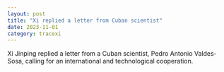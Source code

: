 ```yaml
---
layout: post
title: "Xi replied a letter from Cuban scientist"
date: 2023-11-01
category: tracexi
---
```


Xi Jinping replied a letter from a Cuban scientist, Pedro Antonio Valdes-Sosa, calling for an international and technological cooperation.